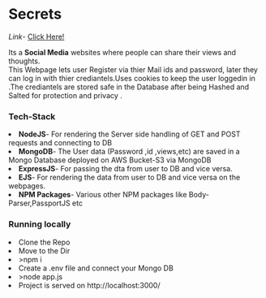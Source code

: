 <h1>Secrets</h1>

<i>Link</i>- <a href="https://aqueous-ravine-15860.herokuapp.com/">Click Here!</a>

Its a <b>Social Media</b> websites where people can share their views and thoughts.<br>
This Webpage lets user Register via thier Mail ids and password, later they can log in with thier crediantels.Uses cookies to keep the user loggedin in .The crediantels are stored safe in the Database after being Hashed and Salted for protection and privacy .

<h3>Tech-Stack</h3>
<li><b>NodeJS</b>- For rendering the Server side handling of GET and POST requests and connecting to DB</li>
<li><b>MongoDB</b>- The User data (Password ,id ,views,etc) are saved in a Mongo Database deployed on AWS Bucket-S3 via MongoDB</li>
<li><b>ExpressJS</b>- For passing the dta from user to DB and vice versa.</li>
<li><b>EJS</b>- For rendering the data from user to DB and vice versa on the webpages.</li>
<li><b>NPM Packages</b>- Various other NPM packages like Body-Parser,PassportJS etc</li>

<h3>Running locally</h3>
<li>Clone the Repo</li>
<li>Move to the Dir</li>
<li>>npm i</li>
<li>Create a .env file and connect your Mongo DB </li>
<li>>node app.js</li>
<li>Project is served on http://localhost:3000/</li>
